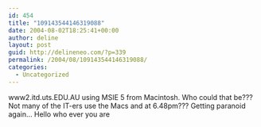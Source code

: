 ```yaml
---
id: 454
title: "109143544146319088"
date: 2004-08-02T18:25:41+00:00
author: deline
layout: post
guid: http://delineneo.com/?p=339
permalink: /2004/08/109143544146319088/
categories:
  - Uncategorized
---
```

www2.itd.uts.EDU.AU using MSIE 5 from Macintosh. Who could that be??? Not many of the IT-ers use the Macs and at 6.48pm??? Getting paranoid again&#8230; Hello who ever you are
